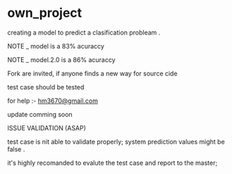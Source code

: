 # own_project

creating a model to predict a clasification probleam .

NOTE _ model is a 83% acuraccy 

NOTE _ model.2.0 is a 86% acuraccy

Fork are invited, if anyone finds a new way for source cide 

test case should be tested

for help :- hm3670@gmail.com
 
 update comming soon
 
 ISSUE VALIDATION (ASAP)

test case is nit able to validate properly;
system prediction values might be false .

it's highly recomanded to evalute the test case and report to the master;
